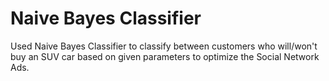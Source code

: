# Naive Bayes Classifier

Used Naive Bayes Classifier to classify between customers who will/won't buy an SUV car based on given parameters to optimize the Social Network Ads.
